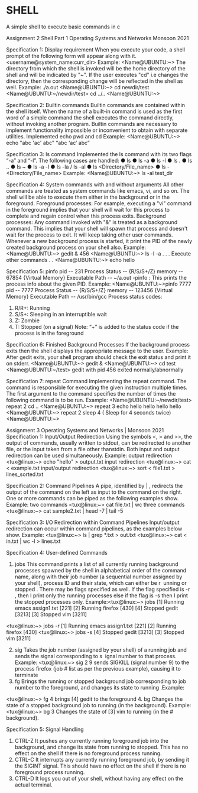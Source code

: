# SHELL
A simple shell to execute basic commands in c

Assignment 2
Shell Part 1
Operating Systems and Networks
Monsoon 2021

Specification 1: Display requirement
When you execute your code, a shell prompt of the following form will appear along with
it.
<username@system_name:curr_dir>
Example:
<Name@UBUNTU:~>
The directory from which the shell is invoked will be the home directory of the shell and
will be indicated by "~". If the user executes "cd" i.e changes the directory, then the
corresponding change will be reflected in the shell as well.
Example:
./a.out
<Name@UBUNTU:~> cd newdir/test
<Name@UBUNTU:~/newdir/test> cd ../..
<Name@UBUNTU:~>

Specification 2: Builtin commands
Builtin commands are contained within the shell itself.
When the name of a built-in command is used as the first word of a simple command the
shell executes the command directly, without invoking another program. Builtin 
commands are necessary to implement functionality impossible or inconvenient to obtain
with separate utilities.
Implemented echo pwd and cd
Example: 
<Name@UBUNTU:~> echo "abc 'ac' abc"
“abc ‘ac’ abc”

Specification 3: ls command
Implemented the ls command with its two flags “-a” and “-l”. The following cases are 
handled:
● ls
● ls -a
● ls -l
● ls .
● ls ..
● ls ~
● ls -a -l
● ls -la / ls -al
● ls <Directory/File_name>
● ls -<flags> <Directory/File_name>
Example:
<Name@UBUNTU:~> ls -al test_dir

Specification 4: System commands with and without arguments
All other commands are treated as system commands like emacs, vi, and so on. The shell
will be able to execute them either in the background or in the foreground.
Foreground processes: For example, executing a "vi" command in the foreground implies
that your shell will wait for this process to complete and regain control when this process
exits.
Background processes: Any command invoked with "&" is treated as a background
command. This implies that your shell will spawn that process and doesn't wait for the
process to exit. It will keep taking other user commands. Whenever a new background
process is started, it print the PID of the newly created background process on your shell
also.
Example:
<Name@UBUNTU:~> gedit &
456
<Name@UBUNTU:~> ls -l -a
.
.
. Execute other commands
.
.
<Name@UBUNTU:~> echo hello

Specification 5: pinfo
pid -- 231
Process Status -- {R/S/S+/Z}
memory -- 67854 {Virtual Memory}
Executable Path -- ~/a.out
-pinfo <pid>: This prints the process info about the given PID.
Example:
<Name@UBUNTU:~>pinfo 7777
pid -- 7777
Process Status -- {R/S/S+/Z}
memory -- 123456 {Virtual Memory}
Executable Path -- /usr/bin/gcc
Process status codes:
1. R/R+: Running
2. S/S+: Sleeping in an interruptible wait
3. Z: Zombie
4. T: Stopped (on a signal)
Note: “+” is added to the status code if the process is in the foreground

Specification 6: Finished Background Processes
If the background process exits then the shell displays the appropriate message to the
user.
Example:
After gedit exits, your shell program should check the exit status and print it on stderr.
<Name@UBUNTU:~> gedit &
<Name@UBUNTU:~> cd test
<Name@UBUNTU:~/test>
gedit with pid 456 exited normally/abnormally

Specification 7: repeat Command
Implementing the repeat command. The command is responsible for executing the given
instruction multiple times. The first argument to the command specifies the number of
times the following command is to be run.
Example:
<Name@UBUNTU:~/newdir/test> repeat 2 cd ..
<Name@UBUNTU:~> repeat 3 echo hello
hello
hello
hello
<Name@UBUNTU:~> repeat 2 sleep 4 ( Sleep for 4 seconds twice)
<Name@UBUNTU:~>
  

Assignment 3
Operating Systems and Networks | Monsoon 2021
Specification 1: Input/Output Redirection
Using the symbols <, > and >>, the output of commands, usually written to stdout, ​can be redirected to another file, or the input taken from a file other than ​stdin​. Both input and output redirection can be used simultaneously.
Example:
output redirection
<tux@linux:~> echo "hello" > output.txt
input redirection
<tux@linux:~> cat < example.txt
input/output redirection
<tux@linux:~> sort < file1.txt > lines_sorted.txt

Specification 2: Command Pipelines
A pipe, identified by | , redirects the output of the command on the left as input to the command on the right. One or more commands can be piped as the following
examples show.
Example:
two commands
<tux@linux:~> cat file.txt | wc
three commands
<tux@linux:~> cat sample2.txt | head -7 | tail -5

Specification 3: I/O Redirection within Command Pipelines
Input/output redirection can occur within command pipelines, as the examples below show.
Example:
<tux@linux:~> ls | grep *.txt > out.txt
<tux@linux:~> cat < in.txt | wc -l > lines.txt

Specification 4: User-defined Commands

1. jobs This command prints a list of all currently running background processes spawned by the shell in alphabetical order of the command name, along with
their job number (a sequential number assigned by your shell), process ID and their state, which can either be r ​ unning​ or ​stopped​ . There may be flags specified as well. If the flag specified is -r , then I print only the running processes else if the flag is -s then I print the stopped processes only.
Example:<tux@linux:~> jobs
[1] Running emacs assign1.txt [221]
[2] Running firefox [430]
[4] Stopped gedit [3213]
[3] Stopped vim [3211]

<tux@linux:~> jobs -r
[1] Running emacs assign1.txt [221]
[2] Running firefox [430]
<tux@linux:~> jobs -s
[4] Stopped gedit [3213]
[3] Stopped vim [3211]

2. sig Takes the job number (assigned by your shell) of a running job and sends the signal corresponding to s ​ ignal number​ to that process.
Example:
<tux@linux:~> sig 2 9
sends SIGKILL (signal number 9) to the process firefox (job # list as per the previous example), causing it to terminate
3. fg Brings the running or stopped background job corresponding to ​job number​ to the foreground, and changes its state to ​running .​
Example:

<tux@linux:~> fg 4
brings [4] gedit to the foreground
4. bg Changes the state of a stopped background job to running (in the background).
Example:
<tux@linux:~> bg 3
Changes the state of [3] vim to running (in the # background).

Specification 5: Signal Handling
1. CTRL-Z It pushes any currently running foreground job into the background, and change its state from running to stopped. This has no effect on the
shell if there is no foreground process running.
2. CTRL-C It interrupts any currently running foreground job, by sending it the ​SIGINT​ signal. This should have no effect on the shell if there is no foreground
process running.
3. CTRL-D It logs you out of your shell, without having any effect on the actual terminal.
